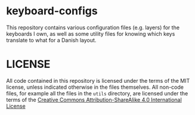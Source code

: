 # keyboard-configs

This repository contains various configuration files (e.g. layers) for the
keyboards I own, as well as some utility files for knowing which keys translate
to what for a Danish layout.

# LICENSE

All code contained in this repository is licensed under the terms of the MIT
license, unless indicated otherwise in the files themselves.
All non-code files, for example all the files in the `utils` directory, are
licensed under the terms of the
[Creative Commons Attribution-ShareAlike 4.0 International License](https://creativecommons.org/licenses/by-sa/4.0/)

